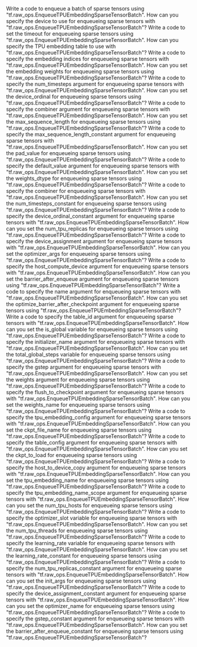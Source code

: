 Write a code to enqueue a batch of sparse tensors using "tf.raw_ops.EnqueueTPUEmbeddingSparseTensorBatch".
How can you specify the device to use for enqueueing sparse tensors with "tf.raw_ops.EnqueueTPUEmbeddingSparseTensorBatch"?
Write a code to set the timeout for enqueueing sparse tensors using "tf.raw_ops.EnqueueTPUEmbeddingSparseTensorBatch".
How can you specify the TPU embedding table to use with "tf.raw_ops.EnqueueTPUEmbeddingSparseTensorBatch"?
Write a code to specify the embedding indices for enqueueing sparse tensors with "tf.raw_ops.EnqueueTPUEmbeddingSparseTensorBatch".
How can you set the embedding weights for enqueueing sparse tensors using "tf.raw_ops.EnqueueTPUEmbeddingSparseTensorBatch"?
Write a code to specify the num_timesteps argument for enqueueing sparse tensors with "tf.raw_ops.EnqueueTPUEmbeddingSparseTensorBatch".
How can you set the device_ordinal for enqueueing sparse tensors using "tf.raw_ops.EnqueueTPUEmbeddingSparseTensorBatch"?
Write a code to specify the combiner argument for enqueueing sparse tensors with "tf.raw_ops.EnqueueTPUEmbeddingSparseTensorBatch".
How can you set the max_sequence_length for enqueueing sparse tensors using "tf.raw_ops.EnqueueTPUEmbeddingSparseTensorBatch"?
Write a code to specify the max_sequence_length_constant argument for enqueueing sparse tensors with "tf.raw_ops.EnqueueTPUEmbeddingSparseTensorBatch".
How can you set the pad_value for enqueueing sparse tensors using "tf.raw_ops.EnqueueTPUEmbeddingSparseTensorBatch"?
Write a code to specify the default_value argument for enqueueing sparse tensors with "tf.raw_ops.EnqueueTPUEmbeddingSparseTensorBatch".
How can you set the weights_dtype for enqueueing sparse tensors using "tf.raw_ops.EnqueueTPUEmbeddingSparseTensorBatch"?
Write a code to specify the combiner for enqueueing sparse tensors with "tf.raw_ops.EnqueueTPUEmbeddingSparseTensorBatch".
How can you set the num_timesteps_constant for enqueueing sparse tensors using "tf.raw_ops.EnqueueTPUEmbeddingSparseTensorBatch"?
Write a code to specify the device_ordinal_constant argument for enqueueing sparse tensors with "tf.raw_ops.EnqueueTPUEmbeddingSparseTensorBatch".
How can you set the num_tpu_replicas for enqueueing sparse tensors using "tf.raw_ops.EnqueueTPUEmbeddingSparseTensorBatch"?
Write a code to specify the device_assignment argument for enqueueing sparse tensors with "tf.raw_ops.EnqueueTPUEmbeddingSparseTensorBatch".
How can you set the optimizer_args for enqueueing sparse tensors using "tf.raw_ops.EnqueueTPUEmbeddingSparseTensorBatch"?
Write a code to specify the host_compute_device argument for enqueueing sparse tensors with "tf.raw_ops.EnqueueTPUEmbeddingSparseTensorBatch".
How can you set the barrier_after_enqueue argument for enqueueing sparse tensors using "tf.raw_ops.EnqueueTPUEmbeddingSparseTensorBatch"?
Write a code to specify the name argument for enqueueing sparse tensors with "tf.raw_ops.EnqueueTPUEmbeddingSparseTensorBatch".
How can you set the optimize_barrier_after_checkpoint argument for enqueueing sparse tensors using "tf.raw_ops.EnqueueTPUEmbeddingSparseTensorBatch"?
Write a code to specify the table_id argument for enqueueing sparse tensors with "tf.raw_ops.EnqueueTPUEmbeddingSparseTensorBatch".
How can you set the is_global variable for enqueueing sparse tensors using "tf.raw_ops.EnqueueTPUEmbeddingSparseTensorBatch"?
Write a code to specify the initializer_name argument for enqueueing sparse tensors with "tf.raw_ops.EnqueueTPUEmbeddingSparseTensorBatch".
How can you set the total_global_steps variable for enqueueing sparse tensors using "tf.raw_ops.EnqueueTPUEmbeddingSparseTensorBatch"?
Write a code to specify the gstep argument for enqueueing sparse tensors with "tf.raw_ops.EnqueueTPUEmbeddingSparseTensorBatch".
How can you set the weights argument for enqueueing sparse tensors using "tf.raw_ops.EnqueueTPUEmbeddingSparseTensorBatch"?
Write a code to specify the flush_to_checkpoint argument for enqueueing sparse tensors with "tf.raw_ops.EnqueueTPUEmbeddingSparseTensorBatch".
How can you set the weights_name for enqueueing sparse tensors using "tf.raw_ops.EnqueueTPUEmbeddingSparseTensorBatch"?
Write a code to specify the tpu_embedding_config argument for enqueueing sparse tensors with "tf.raw_ops.EnqueueTPUEmbeddingSparseTensorBatch".
How can you set the ckpt_file_name for enqueueing sparse tensors using "tf.raw_ops.EnqueueTPUEmbeddingSparseTensorBatch"?
Write a code to specify the table_config argument for enqueueing sparse tensors with "tf.raw_ops.EnqueueTPUEmbeddingSparseTensorBatch".
How can you set the ckpt_to_load for enqueueing sparse tensors using "tf.raw_ops.EnqueueTPUEmbeddingSparseTensorBatch"?
Write a code to specify the host_to_device_copy argument for enqueueing sparse tensors with "tf.raw_ops.EnqueueTPUEmbeddingSparseTensorBatch".
How can you set the tpu_embedding_name for enqueueing sparse tensors using "tf.raw_ops.EnqueueTPUEmbeddingSparseTensorBatch"?
Write a code to specify the tpu_embedding_name_scope argument for enqueueing sparse tensors with "tf.raw_ops.EnqueueTPUEmbeddingSparseTensorBatch".
How can you set the num_tpu_hosts for enqueueing sparse tensors using "tf.raw_ops.EnqueueTPUEmbeddingSparseTensorBatch"?
Write a code to specify the optimizer_slot variable for enqueueing sparse tensors with "tf.raw_ops.EnqueueTPUEmbeddingSparseTensorBatch".
How can you set the num_tpu_threads for enqueueing sparse tensors using "tf.raw_ops.EnqueueTPUEmbeddingSparseTensorBatch"?
Write a code to specify the learning_rate variable for enqueueing sparse tensors with "tf.raw_ops.EnqueueTPUEmbeddingSparseTensorBatch".
How can you set the learning_rate_constant for enqueueing sparse tensors using "tf.raw_ops.EnqueueTPUEmbeddingSparseTensorBatch"?
Write a code to specify the num_tpu_replicas_constant argument for enqueueing sparse tensors with "tf.raw_ops.EnqueueTPUEmbeddingSparseTensorBatch".
How can you set the init_args for enqueueing sparse tensors using "tf.raw_ops.EnqueueTPUEmbeddingSparseTensorBatch"?
Write a code to specify the device_assignment_constant argument for enqueueing sparse tensors with "tf.raw_ops.EnqueueTPUEmbeddingSparseTensorBatch".
How can you set the optimizer_name for enqueueing sparse tensors using "tf.raw_ops.EnqueueTPUEmbeddingSparseTensorBatch"?
Write a code to specify the gstep_constant argument for enqueueing sparse tensors with "tf.raw_ops.EnqueueTPUEmbeddingSparseTensorBatch".
How can you set the barrier_after_enqueue_constant for enqueueing sparse tensors using "tf.raw_ops.EnqueueTPUEmbeddingSparseTensorBatch"?